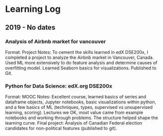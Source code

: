 # Learning Log

## 2019 - No dates

### Analysis of Airbnb market for vancouver
Format: Project
Notes: To cement the skills learned in edX DSE200x, I completed a project to analyze the Airbnb market in Vancouver, Canada. Used ML more extensively to do feature analysis and determine causes of overfitting model. Learned Seaborn basics for visualizations. Published to Git.

### Python for Data Science: edX.org DSE200x
Format: MOOC
Notes: Excellent course, learned basics of series and dataframe objects, Jupyter notebooks, basic visualizations within python, and a few basics of ML (techniques, types, supervised vs unsupervised learning, scoring). Lectures we OK, most value came from example notebooks and working through problems. The structure helped shape the learning curve. Final project: Analysis of Canadian Federal election candidates for non-political features (published to git).

